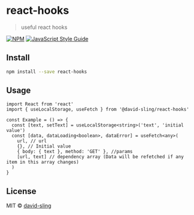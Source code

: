 # react-hooks

> useful react hooks

[![NPM](https://img.shields.io/npm/v/react-hooks.svg)](https://www.npmjs.com/package/david-sling/react-hooks) [![JavaScript Style Guide](https://img.shields.io/badge/code_style-standard-brightgreen.svg)](https://standardjs.com)

## Install

```bash
npm install --save react-hooks
```

## Usage

```tsx
import React from 'react'
import { useLocalStorage, useFetch } from '@david-sling/react-hooks'

const Example = () => {
  const [text, setText] = useLocalStorage<string>('text', 'initial value')
  const [data, dataLoading<boolean>, dataError] = useFetch<any>(
    url, // url
    {}, // Initial value
    { body: { text }, method: 'GET' }, //params
    [url, text] // dependency array (Data will be refetched if any item in this array changes)
  )
}
```

## License

MIT © [david-sling](https://github.com/david-sling)
